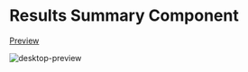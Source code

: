# Results Summary Component
[Preview](https://results-summary-component-blue.vercel.app/)

![desktop-preview](https://user-images.githubusercontent.com/65067081/221419294-258c39ab-bbcb-42f3-a78e-34e71b39ee11.jpg)
